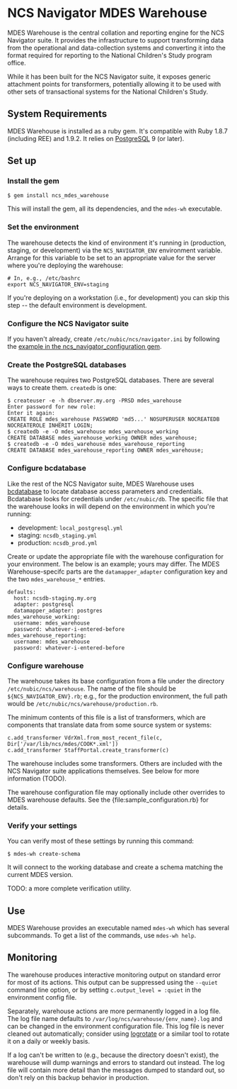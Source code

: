 # NCS Navigator MDES Warehouse

MDES Warehouse is the central collation and reporting engine for the
NCS Navigator suite. It provides the infrastructure to support
transforming data from the operational and data-collection systems and
converting it into the format required for reporting to the National
Children's Study program office.

While it has been built for the NCS Navigator suite, it exposes
generic attachment points for transformers, potentially allowing it to
be used with other sets of transactional systems for the National
Children's Study.

## System Requirements

MDES Warehouse is installed as a ruby gem. It's compatible with Ruby
1.8.7 (including REE) and 1.9.2.  It relies on [PostgreSQL][pgsql] 9
(or later).

[pgsql]: http://www.postgresql.org/

## Set up

### Install the gem

    $ gem install ncs_mdes_warehouse

This will install the gem, all its dependencies, and the `mdes-wh`
executable.

### Set the environment

The warehouse detects the kind of environment it's running in
(production, staging, or development) via the `NCS_NAVIGATOR_ENV`
environment variable. Arrange for this variable to be set to an
appropriate value for the server where you're deploying the warehouse:

    # In, e.g., /etc/bashrc
    export NCS_NAVIGATOR_ENV=staging

If you're deploying on a workstation (i.e., for development) you can
skip this step -- the default environment is development.

### Configure the NCS Navigator suite

If you haven't already, create `/etc/nubic/ncs/navigator.ini` by
following the [example in the ncs_navigator_configuration
gem][confex].

[confex]: http://rubydoc.info/gems/ncs_navigator_configuration/file/sample_configuration.ini

### Create the PostgreSQL databases

The warehouse requires two PostgreSQL databases.  There are several
ways to create them. `createdb` is one:

    $ createuser -e -h dbserver.my.org -PRSD mdes_warehouse
    Enter password for new role:
    Enter it again:
    CREATE ROLE mdes_warehouse PASSWORD 'md5...' NOSUPERUSER NOCREATEDB NOCREATEROLE INHERIT LOGIN;
    $ createdb -e -O mdes_warehouse mdes_warehouse_working
    CREATE DATABASE mdes_warehouse_working OWNER mdes_warehouse;
    $ createdb -e -O mdes_warehouse mdes_warehouse_reporting
    CREATE DATABASE mdes_warehouse_reporting OWNER mdes_warehouse;

### Configure bcdatabase

Like the rest of the NCS Navigator suite, MDES Warehouse uses
[bcdatabase][] to locate database access parameters and
credentials. Bcdatabase looks for credentials under
`/etc/nubic/db`. The specific file that the warehouse looks in will
depend on the environment in which you're running:

  * development: `local_postgresql.yml`
  * staging: `ncsdb_staging.yml`
  * production: `ncsdb_prod.yml`

Create or update the appropriate file with the warehouse configuration
for your environment. The below is an example; yours may differ. The
MDES Warehouse-specifc parts are the `datamapper_adapter`
configuration key and the two `mdes_warehouse_*` entries.

    defaults:
      host: ncsdb-staging.my.org
      adapter: postgresql
      datamapper_adapter: postgres
    mdes_warehouse_working:
      username: mdes_warehouse
      password: whatever-i-entered-before
    mdes_warehouse_reporting:
      username: mdes_warehouse
      password: whatever-i-entered-before

[bcdatabase]: http://rubydoc.info/gems/bcdatabase/frames

### Configure warehouse

The warehouse takes its base configuration from a file under the
directory `/etc/nubic/ncs/warehouse`. The name of the file should be
`${NCS_NAVIGATOR_ENV}.rb`; e.g., for the production environment, the
full path would be `/etc/nubic/ncs/warehouse/production.rb`.

The minimum contents of this file is a list of transformers, which are
components that translate data from some source system or systems:

    c.add_transformer VdrXml.from_most_recent_file(c, Dir['/var/lib/ncs/mdes/COOK*.xml'])
    c.add_transformer StaffPortal.create_transformer(c)

The warehouse includes some transformers. Others are included with the
NCS Navigator suite applications themselves. See below for more
information (TODO).

The warehouse configuration file may optionally include other
overrides to MDES warehouse defaults. See the
{file:sample_configuration.rb} for details.

### Verify your settings

You can verify most of these settings by running this command:

    $ mdes-wh create-schema

It will connect to the working database and create a schema matching
the current MDES version.

TODO: a more complete verification utility.

## Use

MDES Warehouse provides an executable named `mdes-wh` which has
several subcommands. To get a list of the commands, use `mdes-wh
help`.

## Monitoring

The warehouse produces interactive monitoring output on standard error
for most of its actions. This output can be suppressed using the
`--quiet` command line option, or by setting `c.output_level = :quiet`
in the environment config file.

Separately, warehouse actions are more permanently logged in a log
file. The log file name defaults to
`/var/log/ncs/warehouse/{env_name}.log` and can be changed in the
environment configuration file. This log file is never cleaned out
automatically; consider using [logrotate][] or a similar tool to
rotate it on a daily or weekly basis.

[logrotate]: http://linuxcommand.org/man_pages/logrotate8.html

If a log can't be written to (e.g., because the directory doesn't
exist), the warehouse will dump warnings and errors to standard out
instead. The log file will contain more detail than the messages
dumped to standard out, so don't rely on this backup behavior in
production.
